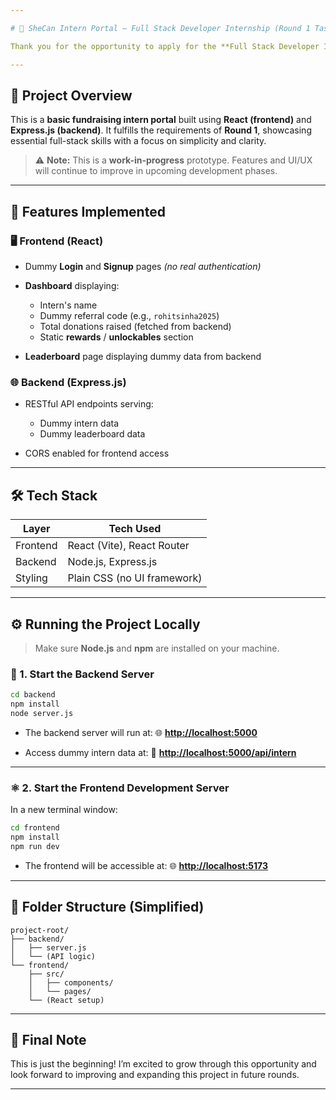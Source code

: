 ```yaml
---

# 🎯 SheCan Intern Portal — Full Stack Developer Internship (Round 1 Task)

Thank you for the opportunity to apply for the **Full Stack Developer Internship** at SheCan!

---
```


## 📌 Project Overview

This is a **basic fundraising intern portal** built using **React (frontend)** and **Express.js (backend)**. It fulfills the requirements of **Round 1**, showcasing essential full-stack skills with a focus on simplicity and clarity.

> ⚠️ **Note:** This is a **work-in-progress** prototype. Features and UI/UX will continue to improve in upcoming development phases.

---

## 🚀 Features Implemented

### 🖥️ Frontend (React)

* Dummy **Login** and **Signup** pages *(no real authentication)*
* **Dashboard** displaying:

  * Intern's name
  * Dummy referral code (e.g., `rohitsinha2025`)
  * Total donations raised (fetched from backend)
  * Static **rewards** / **unlockables** section
* **Leaderboard** page displaying dummy data from backend

### 🌐 Backend (Express.js)

* RESTful API endpoints serving:

  * Dummy intern data
  * Dummy leaderboard data
* CORS enabled for frontend access

---

## 🛠️ Tech Stack

| Layer    | Tech Used                   |
| -------- | --------------------------- |
| Frontend | React (Vite), React Router  |
| Backend  | Node.js, Express.js         |
| Styling  | Plain CSS (no UI framework) |

---

## ⚙️ Running the Project Locally

> Make sure **Node.js** and **npm** are installed on your machine.

### 🔧 1. Start the Backend Server

```bash
cd backend
npm install
node server.js
```

* The backend server will run at:
  🌐 **[http://localhost:5000](http://localhost:5000)**

* Access dummy intern data at:
  🔗 **[http://localhost:5000/api/intern](http://localhost:5000/api/intern)**

---

### ⚛️ 2. Start the Frontend Development Server

In a new terminal window:

```bash
cd frontend
npm install
npm run dev
```

* The frontend will be accessible at:
  🌐 **[http://localhost:5173](http://localhost:5173)**

---

## 📂 Folder Structure (Simplified)

```
project-root/
├── backend/
│   ├── server.js
│   └── (API logic)
└── frontend/
    ├── src/
    │   ├── components/
    │   └── pages/
    └── (React setup)
```

---

## 🙌 Final Note

This is just the beginning! I’m excited to grow through this opportunity and look forward to improving and expanding this project in future rounds.

---
